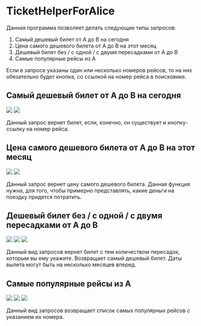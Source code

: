 # TicketHelperForAlice

Данная программа позволяет делать следующие типы запросов:

1. Самый дешевый билет от A до B на сегодня
2. Цена самого дешевого билета от A до B на этот месяц
3. Дешевый билет без / с одной / с двумя пересадками от A до B
4. Самые популярные рейсы из A

Если в запросе указаны один или несколько номеров рейсов, то на них обязательно будет кнопка, со ссылкой на номер рейса в поисковике.

## Самый дешевый билет от A до B на сегодня
![](https://i.ibb.co/SRKM9Vb/q-Ev68-P0-UAq-Q.jpg)
![](https://i.ibb.co/tsSRMw8/L83-R0-IJMEOY.jpg)

Данный запрос вернет билет, если, конечно, он существует и кнопку-ссылку на номер рейса.

## Цена самого дешевого билета от A до B на этот месяц
![](https://i.ibb.co/C6bW9Rv/4-QKKlu1r-Pp-E.jpg)
![](https://i.ibb.co/ZBH4g7g/f4o-j-EERz-Kk.jpg)

Данный запрос вернет цену самого дешевого билета. Данная функция нужна, для того, чтобы примерно представлять, какие деньги на поездку придется потратить.

## Дешевый билет без / с одной / с двумя пересадками от A до B
![](https://i.ibb.co/J2m9ZJ4/a-gx-FMaid-Ag.jpg)
![](https://i.ibb.co/2ZLqm7D/3-Mjs8x08c-o.jpg)
![](https://i.ibb.co/VStHwJf/h-VWn-AEKW-k-A.jpg)

Данный вид запросов вернет билет с тем количеством пересадок, которым вы ему укажите. Возвращает самый дешевый билет. Даты вылета могут быть на несколько месяцев вперед.

## Самые популярные рейсы из A
![](https://i.ibb.co/ZxG1JxQ/f-CHIk-U4-DALA.jpg)
![](https://i.ibb.co/VHdxvtg/M5-OMQ5-Mlp-M4.jpg)
![](https://i.ibb.co/6t5mc2K/pb3p9vksn-FQ.jpg)

Данный вид запросов возвращает список самых популярных рейсов с указанием их номера.
